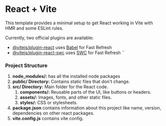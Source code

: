 # React + Vite

This template provides a minimal setup to get React working in Vite with HMR and some ESLint rules.

Currently, two official plugins are available:

- [@vitejs/plugin-react](https://github.com/vitejs/vite-plugin-react/blob/main/packages/plugin-react/README.md) uses [Babel](https://babeljs.io/) for Fast Refresh
- [@vitejs/plugin-react-swc](https://github.com/vitejs/vite-plugin-react-swc) uses [SWC](https://swc.rs/) for Fast Refresh
``

### Project Structure
1. **node_modules/:** has all the installed node packages
2. **public/ Directory:** Contains static files that don't change.
3. **src/ Directory:** Main folder for the React code.
    1. **components/:** Reusable parts of the UI, like buttons or headers.
    2. **assets/:** Images, fonts, and other static files.
    3. **styles/:** CSS or stylesheets.
4. **package.json** contains information about this project like name, version, dependencies on other react packages.
5. **vite.config.js** contains vite config.

